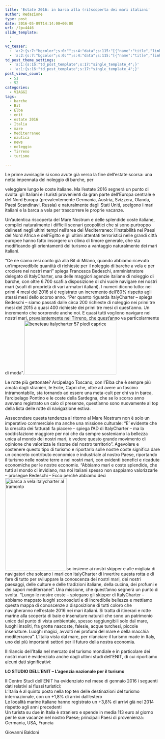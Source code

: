 ```yaml
---
title: 'Estate 2016: in barca alla (ri)scoperta dei mari italiani'
author: Redazione
type: post
date: 2016-05-09T14:14:00+00:00
url: /?p=4446
slide_template:
  - 
  - 
vc_teaser:
  - 'a:2:{s:7:"bgcolor";s:0:"";s:4:"data";s:115:"[{"name":"title","link":"post"},{"name":"image","image":"featured","link":"none"},{"name":"text","mode":"excerpt"}]";}'
  - 'a:2:{s:7:"bgcolor";s:0:"";s:4:"data";s:115:"[{"name":"title","link":"post"},{"name":"image","image":"featured","link":"none"},{"name":"text","mode":"excerpt"}]";}'
td_post_theme_settings:
  - 'a:1:{s:16:"td_post_template";s:17:"single_template_4";}'
  - 'a:1:{s:16:"td_post_template";s:17:"single_template_4";}'
post_views_count:
  - 51
  - 52
categories:
  - VIAGGI
tags:
  - barche
  - Bit
  - Elba
  - enit
  - estate 2016
  - Italia
  - mare
  - Mediterraneo
  - nautica
  - news
  - noleggio
  - Tirreno
  - turismo

---
```

Le prime avvisaglie si sono avute già verso la fine dell’estate scorsa: una netta impennata del noleggio di barche, per 

<div id="Lc5crGP9e9q" style="position: absolute; top: -1321px; left: -875px; width: 386px;">
  <a href="https://www.viagragenericoes24.com/viagras-naturales">https://www.viagragenericoes24.com/viagras-naturales</a>
</div>

veleggiare lungo le coste italiane. Ma l’estate 2016 segnerà un punto di svolta: gli Italiani e i turisti provenienti da gran parte dell’Europa centrale e del Nord Europa (prevalentemente Germania, Austria, Svizzera, Olanda, Paesi Scandinavi, Russia) e naturalmente dagli Stati Uniti, scelgono i mari italiani e la barca a vela per trascorrere le proprie vacanze.

Un’autentica riscoperta del Mare Nostrum e delle splendide coste italiane, complici naturalmente i difficili scenari geopolitici che si sono purtroppo delineati negli ultimi tempi nell’area del Mediterraneo: l’instabilità nei Paesi del Nord Africa e dell’Egitto e gli ultimi attentati terroristici nelle grandi città europee hanno fatto insorgere un clima di timore generale, che sta modificando gli orientamenti del turismo a vantaggio naturalmente dei mari italiani.

“Ce ne siamo resi conto già alla Bit di Milano, quando abbiamo ricevuto un’imprevedibile quantità di richieste per il noleggio di barche a vela e per crociere nei nostri mari” spiega Francesca Bedeschi, amministratore delegato di ItalyCharter, una delle maggiori agenzie italiane di noleggio di barche, con oltre 6.700 scafi a disposizione di chi vuole navigare nei nostri mari (scafi di proprietà di vari armatori italiani). I numeri dicono tutto: nei primi 4 mesi del 2016 si è registrato un incremento dell’80% rispetto agli stessi mesi dello scorso anno. “Per quanto riguarda ItalyCharter – spiega Bedeschi &#8211; siamo passati dalle circa 200 richieste di noleggio nei primi tre mesi del 2015 a quasi 400 richieste dei primi tre mesi di quest’anno. Un incremento che sorprende anche noi. E quasi tutti vogliono navigare nei nostri mari, prevalentemente nel Tirreno, che quest’anno va particolarmente di moda”.<img decoding="async" loading="lazy" class="size-medium wp-image-4449 alignleft" src="https://progressonline.it/wp-content/uploads/beneteau-italycharter-57-piedi-caprice-300x175.jpg" alt="beneteau italycharter 57 piedi caprice" width="300" height="175" />

Le rotte più gettonate? Arcipelago Toscano, con l’Elba che è sempre più amata dagli stranieri, le Eolie, Capri che, oltre ad avere un fascino intramontabile, sta tornando ad essere una meta-cult per chi va in barca, l’arcipelago Pontino e le coste della Sardegna, che se lo scorso anno avevano registrato un calo di presenze, quest’anno sono nuovamente al top della lista delle rotte di navigazione estiva.

Assecondare questa tendenza al ritorno al Mare Nostrum non è solo un imperativo commerciale ma anche una missione culturale: “E’ evidente che la crescita dei fatturati fa piacere – spiega l’AD di ItalyCharter &#8211; ma la soddisfazione maggiore per noi che da sempre sosteniamo la bellezza unica al mondo dei nostri mari, è vedere questo grande movimento di opinione che valorizza le risorse del nostro territorio”. Agevolare e sostenere questo tipo di turismo e riportarlo sulle nostre coste significa dare un concreto contributo economico e industriale al nostro Paese, riportando il turismo nelle nostre terre e nei nostri mari, con evidenti benefici e ricadute economiche per le nostre economie. “Abbiamo mari e coste splendide, che tutti al mondo ci invidiano, ma noi Italiani spesso non sappiamo valorizzarle – prosegue Bedeschi – Ecco perché abbiamo deci<img decoding="async" loading="lazy" class="size-medium wp-image-4448 alignright" src="https://progressonline.it/wp-content/uploads/barca-a-vela-italycharter-al-tramonto-200x300.jpg" alt="barca a vela italycharter al tramonto" width="200" height="300" />so insieme ai nostri skipper e alle migliaia di navigatori che solcano i mari con ItalyCharter di invertire questa rotta e di fare di tutto per sviluppare la conoscenza dei nostri mari, dei nostri paesaggi, delle culture e delle tradizioni italiane, della cucina, dei profumi e dei sapori mediterranei”. Una missione, che quest’anno segnerà un punto di svolta. “Lungo le nostre coste – spiegano gli skipper di ItalyCharter &#8211; abbiamo mappato luoghi sconosciuti e di incredibile bellezza e mettiamo questa mappa di conoscenze a disposizione di tutti coloro che navigheranno nell’estate 2016 nei mari italiani. Si tratta di itinerari e rotte marine alla scoperta di baie e insenature naturali che sono un patrimonio unico dal punto di vista ambientale, spesso raggiungibili solo dal mare, luoghi insoliti, fra grotte nascoste, falesie, acque turchesi, piccole insenature. Luoghi magici, avvolti nei profumi del mare e della macchia mediterranea”. L’Italia vista dal mare, per rilanciare il turismo made in Italy, uno dei più importanti settori per il futuro della nostra economia.

Il rilancio dell’Italia nel mercato del turismo mondiale e in particolare dei nostri mari è evidenziato anche dagli ultimi studi dell’ENIT, di cui riportiamo alcuni dati significativi:

**LO STUDIO DELL’ENIT &#8211; L’agenzia nazionale per il turismo**

Il Centro Studi dell’ENIT ha evidenziato nel mese di gennaio 2016 i seguenti dati relativi ai flussi turistici:  
L’Italia è al quinto posto nella top ten delle destinazioni del turismo internazionale, con un +1,8% di arrivi dall’estero  
Le località marine italiane hanno registrato un +3,8% di arrivi già nel 2014 rispetto agli anni precedenti  
Un turista su due in Italia è straniero e spende in media 113 euro al giorno per le sue vacanze nel nostro Paese; principali Paesi di provenienza: Germania, USA, Francia

Giovanni Baldoni
